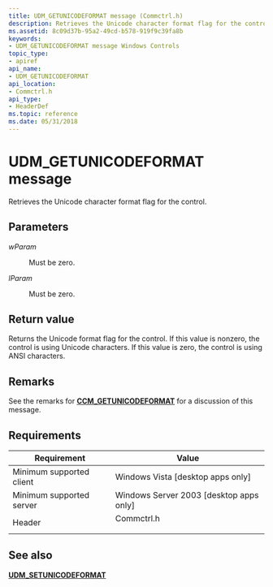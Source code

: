 ```yaml
---
title: UDM_GETUNICODEFORMAT message (Commctrl.h)
description: Retrieves the Unicode character format flag for the control.
ms.assetid: 8c09d37b-95a2-49cd-b578-919f9c39fa8b
keywords:
- UDM_GETUNICODEFORMAT message Windows Controls
topic_type:
- apiref
api_name:
- UDM_GETUNICODEFORMAT
api_location:
- Commctrl.h
api_type:
- HeaderDef
ms.topic: reference
ms.date: 05/31/2018
---
```


# UDM\_GETUNICODEFORMAT message

Retrieves the Unicode character format flag for the control.

## Parameters

<dl> <dt>

*wParam* 
</dt> <dd>Must be zero.</dd> <dt>

*lParam* 
</dt> <dd>Must be zero.</dd> </dl>

## Return value

Returns the Unicode format flag for the control. If this value is nonzero, the control is using Unicode characters. If this value is zero, the control is using ANSI characters.

## Remarks

See the remarks for [**CCM\_GETUNICODEFORMAT**](ccm-getunicodeformat.md) for a discussion of this message.

## Requirements



| Requirement | Value |
|-------------------------------------|---------------------------------------------------------------------------------------|
| Minimum supported client<br/> | Windows Vista \[desktop apps only\]<br/>                                        |
| Minimum supported server<br/> | Windows Server 2003 \[desktop apps only\]<br/>                                  |
| Header<br/>                   | <dl> <dt>Commctrl.h</dt> </dl> |



## See also

<dl> <dt>

[**UDM\_SETUNICODEFORMAT**](udm-setunicodeformat.md)
</dt> </dl>

 

 





